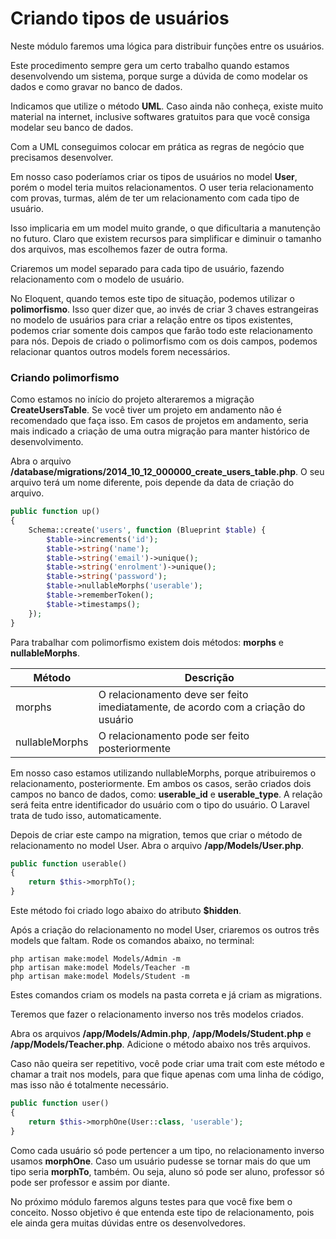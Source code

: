 # Criando tipos de usuários

Neste módulo faremos uma lógica para distribuir funções entre os usuários.

Este procedimento sempre gera um certo trabalho quando estamos desenvolvendo um sistema, porque surge a dúvida de como modelar os dados e como gravar no banco de dados.

Indicamos que utilize o método **UML**. Caso ainda não conheça, existe muito material na internet, inclusive softwares gratuitos para que você consiga modelar seu banco de dados.

Com a UML conseguimos colocar em prática as regras de negócio que precisamos desenvolver.

Em nosso caso poderíamos criar os tipos de usuários no model **User**, porém o model teria muitos relacionamentos. O user teria relacionamento com provas, turmas, além de ter um relacionamento com cada tipo de usuário.

Isso implicaria em um model muito grande, o que dificultaria a manutenção no futuro. Claro que existem recursos para simplificar e diminuir o tamanho dos arquivos, mas escolhemos fazer de outra forma.

Criaremos um model separado para cada tipo de usuário, fazendo relacionamento com o modelo de usuário.

No Eloquent, quando temos este tipo de situação, podemos utilizar o **polimorfismo**. Isso quer dizer que, ao invés de criar 3 chaves estrangeiras no modelo de usuários para criar a relação entre os tipos existentes, podemos criar somente dois campos que farão todo este relacionamento para nós. Depois de criado o polimorfismo com os dois campos, podemos relacionar quantos outros models forem necessários.

### Criando polimorfismo

Como estamos no início do projeto alteraremos a migração **CreateUsersTable**. Se você tiver um projeto em andamento não é recomendado que faça isso. Em casos de projetos em andamento, seria mais indicado a criação de uma outra migração para manter histórico de desenvolvimento.

Abra o arquivo **/database/migrations/2014_10_12_000000_create_users_table.php**. O seu arquivo terá um nome diferente, pois depende da data de criação do arquivo.

```php
public function up()
{
    Schema::create('users', function (Blueprint $table) {
        $table->increments('id');
        $table->string('name');
        $table->string('email')->unique();
        $table->string('enrolment')->unique();
        $table->string('password');
        $table->nullableMorphs('userable');
        $table->rememberToken();
        $table->timestamps();
    });
}
```

Para trabalhar com polimorfismo existem dois métodos: **morphs** e **nullableMorphs**.

| Método         | Descrição 																		 |
|----------------|-----------------------------------------------------------------------------------|
| morphs         | O relacionamento deve ser feito imediatamente, de acordo com a criação do usuário |
| nullableMorphs | O relacionamento pode ser feito posteriormente                                    |

Em nosso caso estamos utilizando nullableMorphs, porque atribuiremos o relacionamento, posteriormente. Em ambos os casos, serão criados dois campos no banco de dados, como: **userable\_id** e **userable\_type**. A relação será feita entre identificador do usuário com o tipo do usuário. O Laravel trata de tudo isso, automaticamente.

Depois de criar este campo na migration, temos que criar o método de relacionamento no model User. Abra o arquivo **/app/Models/User.php**.

```php
public function userable()
{
    return $this->morphTo();
}
```

Este método foi criado logo abaixo do atributo **$hidden**.

Após a criação do relacionamento no model User, criaremos os outros três models que faltam. Rode os comandos abaixo, no terminal:

```
php artisan make:model Models/Admin -m
php artisan make:model Models/Teacher -m
php artisan make:model Models/Student -m
```

Estes comandos criam os models na pasta correta e já criam as migrations.

Teremos que fazer o relacionamento inverso nos três modelos criados.

Abra os arquivos **/app/Models/Admin.php**, **/app/Models/Student.php** e **/app/Models/Teacher.php**. Adicione o método abaixo nos três arquivos.

Caso não queira ser repetitivo, você pode criar uma trait com este método e chamar a trait nos models, para que fique apenas com uma linha de código, mas isso não é totalmente necessário.

```php
public function user()
{
    return $this->morphOne(User::class, 'userable');
}
```

Como cada usuário só pode pertencer a um tipo, no relacionamento inverso usamos **morphOne**. Caso um usuário pudesse se tornar mais do que um tipo seria **morphTo**, também. Ou seja, aluno só pode ser aluno, professor só pode ser professor e assim por diante.

No próximo módulo faremos alguns testes para que você fixe bem o conceito. Nosso objetivo é que entenda este tipo de relacionamento, pois ele ainda gera muitas dúvidas entre os desenvolvedores.